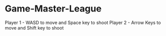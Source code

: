 # Game-Master-League 
Player 1 - WASD to move and Space key to shoot
Player 2 - Arrow Keys to move and Shift key to shoot
